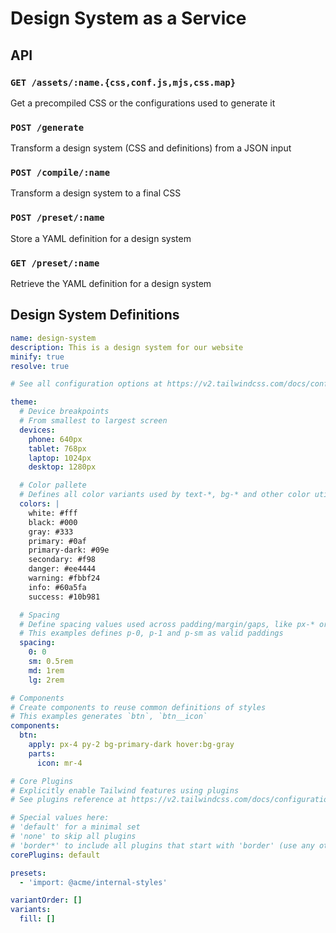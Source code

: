 # Design System as a Service

## API

### `GET /assets/:name.{css,conf.js,mjs,css.map}`

Get a precompiled CSS or the configurations used to generate it

### `POST /generate`

Transform a design system (CSS and definitions) from a JSON input

### `POST /compile/:name`

Transform a design system to a final CSS

### `POST /preset/:name`

Store a YAML definition for a design system

### `GET /preset/:name`

Retrieve the YAML definition for a design system

## Design System Definitions

```yaml
name: design-system
description: This is a design system for our website
minify: true
resolve: true

# See all configuration options at https://v2.tailwindcss.com/docs/configuration

theme:
  # Device breakpoints
  # From smallest to largest screen
  devices:
    phone: 640px
    tablet: 768px
    laptop: 1024px
    desktop: 1280px

  # Color pallete
  # Defines all color variants used by text-*, bg-* and other color utilities
  colors: |
    white: #fff
    black: #000
    gray: #333
    primary: #0af
    primary-dark: #09e
    secondary: #f98
    danger: #ee4444
    warning: #fbbf24
    info: #60a5fa
    success: #10b981

  # Spacing
  # Define spacing values used across padding/margin/gaps, like px-* or mt-*
  # This examples defines p-0, p-1 and p-sm as valid paddings
  spacing:
    0: 0
    sm: 0.5rem
    md: 1rem
    lg: 2rem

# Components
# Create components to reuse common definitions of styles
# This examples generates `btn`, `btn__icon`
components:
  btn:
    apply: px-4 py-2 bg-primary-dark hover:bg-gray
    parts:
      icon: mr-4

# Core Plugins
# Explicitly enable Tailwind features using plugins
# See plugins reference at https://v2.tailwindcss.com/docs/configuration#core-plugins

# Special values here:
# 'default' for a minimal set
# 'none' to skip all plugins
# 'border*' to include all plugins that start with 'border' (use any other plugin name)
corePlugins: default

presets:
  - 'import: @acme/internal-styles'

variantOrder: []
variants:
  fill: []

```
